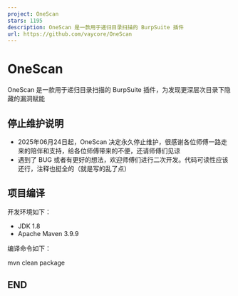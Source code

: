 ```yaml
---
project: OneScan
stars: 1195
description: OneScan 是一款用于递归目录扫描的 BurpSuite 插件
url: https://github.com/vaycore/OneScan
---
```


OneScan
=======

OneScan 是一款用于递归目录扫描的 BurpSuite 插件，为发现更深层次目录下隐藏的漏洞赋能

停止维护说明
------

-   2025年06月24日起，OneScan 决定永久停止维护，很感谢各位师傅一路走来的陪伴和支持，给各位师傅带来的不便，还请师傅们见谅
-   遇到了 BUG 或者有更好的想法，欢迎师傅们进行二次开发。代码可读性应该还行，注释也挺全的（就是写的乱了点）

项目编译
----

开发环境如下：

-   JDK 1.8
-   Apache Maven 3.9.9

编译命令如下：

mvn clean package

END
---
